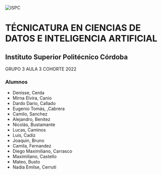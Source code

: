 ![ISPC](https://drive.google.com/uc?export=view&id=1wkWgkaQARcTXtcKBfBkuiV8VYe34-RT-)

# TÉCNICATURA EN CIENCIAS DE DATOS E INTELIGENCIA ARTIFICIAL
## Instituto Superior Politécnico Córdoba
GRUPO 3 AULA 3 COHORTE 2022

### Alumnos
- Denisse, Cerda 
- Mirna Elvira, Canio
- Dardo Dario, Callado
- Eugenio Tomás, ,Cabrera
- Camilo,	Sanchez
- Alejandro, 	Benitez
- Nicolás,	Bustamante
- Lucas,	Caminos
- Luis,	Cadiz
- Joaquin,	Bruno
- Camila, 	Fernandez
- Diego Maximiliano,	Carrasco
- Maximiliano, Castello
- Mateo,	Busto
- Nadia Emilse, Cerruti

